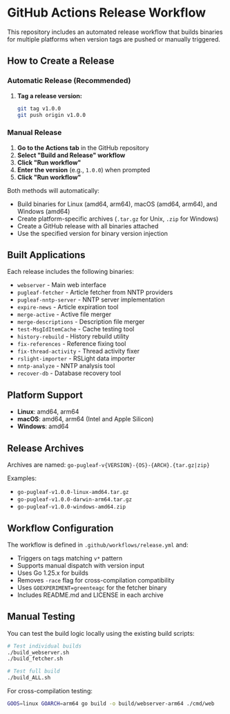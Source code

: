 # GitHub Actions Release Workflow

This repository includes an automated release workflow that builds binaries for multiple platforms when version tags are pushed or manually triggered.

## How to Create a Release

### Automatic Release (Recommended)
1. **Tag a release version:**
   ```bash
   git tag v1.0.0
   git push origin v1.0.0
   ```

### Manual Release
1. **Go to the Actions tab** in the GitHub repository
2. **Select "Build and Release" workflow**
3. **Click "Run workflow"**
4. **Enter the version** (e.g., `1.0.0`) when prompted
5. **Click "Run workflow"**

Both methods will automatically:
- Build binaries for Linux (amd64, arm64), macOS (amd64, arm64), and Windows (amd64)
- Create platform-specific archives (`.tar.gz` for Unix, `.zip` for Windows)
- Create a GitHub release with all binaries attached
- Use the specified version for binary version injection

## Built Applications

Each release includes the following binaries:

- `webserver` - Main web interface
- `pugleaf-fetcher` - Article fetcher from NNTP providers  
- `pugleaf-nntp-server` - NNTP server implementation
- `expire-news` - Article expiration tool
- `merge-active` - Active file merger
- `merge-descriptions` - Description file merger
- `test-MsgIdItemCache` - Cache testing tool
- `history-rebuild` - History rebuild utility
- `fix-references` - Reference fixing tool
- `fix-thread-activity` - Thread activity fixer
- `rslight-importer` - RSLight data importer
- `nntp-analyze` - NNTP analysis tool
- `recover-db` - Database recovery tool

## Platform Support

- **Linux**: amd64, arm64
- **macOS**: amd64, arm64 (Intel and Apple Silicon)
- **Windows**: amd64

## Release Archives

Archives are named: `go-pugleaf-v{VERSION}-{OS}-{ARCH}.{tar.gz|zip}`

Examples:
- `go-pugleaf-v1.0.0-linux-amd64.tar.gz`
- `go-pugleaf-v1.0.0-darwin-arm64.tar.gz`
- `go-pugleaf-v1.0.0-windows-amd64.zip`

## Workflow Configuration

The workflow is defined in `.github/workflows/release.yml` and:

- Triggers on tags matching `v*` pattern
- Supports manual dispatch with version input
- Uses Go 1.25.x for builds
- Removes `-race` flag for cross-compilation compatibility
- Uses `GOEXPERIMENT=greenteagc` for the fetcher binary
- Includes README.md and LICENSE in each archive

## Manual Testing

You can test the build logic locally using the existing build scripts:

```bash
# Test individual builds
./build_webserver.sh
./build_fetcher.sh

# Test full build
./build_ALL.sh
```

For cross-compilation testing:
```bash
GOOS=linux GOARCH=arm64 go build -o build/webserver-arm64 ./cmd/web
```